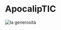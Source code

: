 # ApocalipTIC
 
![la generosità](https://github.com/user-attachments/assets/913f714f-5ed0-4955-9eb7-aa275b312ea3)
